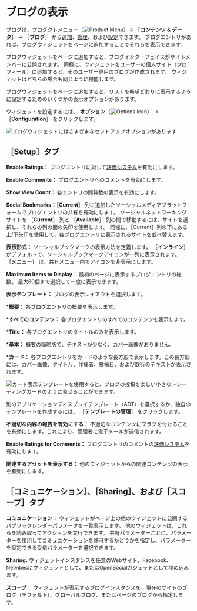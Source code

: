 # ブログの表示

ブログは、プロダクトメニュー（![Product Menu](../../images/icon-product-menu.png)）&rarr; ［**コンテンツ & データ**］ &rarr; ［**ブログ**］ から[追加](./adding-blog-entries.md)、[管理](./managing-blog-entries.md)、および[設定](./configuring-the-blogs-app.md)できます。 ブログエントリがあれば、ブログウィジェットをページに追加することでそれらを表示できます。

ブログウィジェットをページに追加すると、ブログインターフェイスがサイトメンバーに公開されます。 同様に、ウィジェットをユーザーの個人サイト（プロフィール）に追加すると、そのユーザー専用のブログが作成されます。 ウィジェットはどちらの場合も同じように機能します。

ブログウィジェットをページに追加すると、リストを希望どおりに表示するように設定するためのいくつかの表示オプションがあります。

ウィジェットを設定するには、 **オプション**（![Options icon](../../images/icon-app-options.png)） &rarr; ［**Configuration**］ をクリックします。

![ブログウィジェットにはさまざまなセットアップオプションがあります](displaying-blogs/images/02.png)

<a name="setup-tab" />

## ［Setup］タブ

**Enable Ratings：** ブログエントリに対して[評価システム](../../collaboration-and-social/social-tools/user-guide/using-the-ratings-system.md)を有効にします。

**Enable Comments：** ブログエントリへのコメントを有効にします。

**Show View Count：** 各エントリの閲覧数の表示を有効にします。

**Social Bookmarks：**［**Current**］ 列に追加したソーシャルメディアプラットフォームでブログエントリの共有を有効にします。 ソーシャルネットワーキングサイトを ［**Current**］ 列と ［**Available**］ 列の間で移動するには、サイトを選択し、それらの列の間の矢印を使用します。 同様に、［Current］列の下にある上/下矢印を使用して、各ブログエントリに表示されるサイトを並べ替えます。

**表示形式：** ソーシャルブックマークの表示方法を定義します。 ［**インライン**］ がデフォルトで、ソーシャルブックマークアイコンが一列に表示されます。 ［**メニュー**］ は、共有メニュー内でアイコンを非表示にします。

**Maximum Items to Display：** 最初のページに表示するブログエントリの総数。 最大60個まで選択して一度に表示できます。

**表示テンプレート：** ブログの表示レイアウトを選択します。

***概要：** 各ブログエントリの概要を表示します。

***すべてのコンテンツ：** 各ブログエントリのすべてのコンテンツを表示します。

***Title：** 各ブログエントリのタイトルのみを表示します。

***基本：** 概要の簡略版で、テキストが少なく、カバー画像がありません。

***カード：** 各ブログエントリをカードのような長方形で表示します。この長方形には、カバー画像、タイトル、作成者、投稿日、および数行のテキストが表示されます。

![カード表示テンプレートを使用すると、ブログの投稿を楽しい小さなトレーディングカードのように見せることができます。](displaying-blogs/images/03.png)

別のアプリケーションディスプレイテンプレート（ADT）を選択するか、独自のテンプレートを作成するには、 ［**テンプレートの管理**］ をクリックします。

**不適切な内容の報告を有効にする：** 不適切なコンテンツにフラグを付けることを有効にします。これにより、管理者に電子メールが送信されます。

**Enable Ratings for Comments：** ブログエントリのコメントの[評価システム](../../collaboration-and-social/social-tools/user-guide/using-the-ratings-system.md)を有効にします。

**関連するアセットを表示する：** 他のウィジェットからの関連コンテンツの表示を有効にします。

<a name="communication-sharing-and-scope-tabs" />

## ［コミュニケーション］、［Sharing］、および［スコープ］タブ

**コミュニケーション：** ウィジェットがページ上の他のウィジェットに公開するパブリックレンダーパラメータを一覧表示します。 他のウィジェットは、これらを読み取ってアクションを実行できます。 共有パラメーターごとに、パラメーターを使用してコミュニケーションを許可するかどうかを指定し、パラメーターを設定できる受信パラメーターを選択できます。

**Sharing:** ウィジェットインスタンスを任意のWebサイト、Facebook、Netvibesにウィジェットとして、またはOpenSocialガジェットとして埋め込みます。

**スコープ：** ウィジェットが表示するブログインスタンスを、現在のサイトのブログ（デフォルト）、グローバルブログ、またはページのブログから指定します。 


